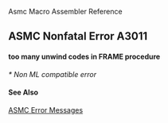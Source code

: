 Asmc Macro Assembler Reference

## ASMC Nonfatal Error A3011

#### too many unwind codes in FRAME procedure

_* Non ML compatible error_

#### See Also

[ASMC Error Messages](readme.md)